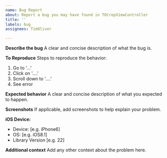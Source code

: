 ```yaml
---
name: Bug Report
about: Report a bug you may have found in TOCropViewController
title: ''
labels: bug
assignees: TimOliver

---
```


**Describe the bug**
A clear and concise description of what the bug is.

**To Reproduce**
Steps to reproduce the behavior:
1. Go to '...'
2. Click on '....'
3. Scroll down to '....'
4. See error

**Expected behavior**
A clear and concise description of what you expected to happen.

**Screenshots**
If applicable, add screenshots to help explain your problem.

**iOS Device:**
 - Device: [e.g. iPhone6]
 - OS: [e.g. iOS8.1]
 - Library Version [e.g. 22]

**Additional context**
Add any other context about the problem here.
